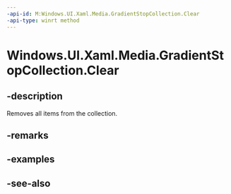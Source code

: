 ```yaml
---
-api-id: M:Windows.UI.Xaml.Media.GradientStopCollection.Clear
-api-type: winrt method
---
```


<!-- Method syntax
public void Clear()
-->

# Windows.UI.Xaml.Media.GradientStopCollection.Clear

## -description
Removes all items from the collection.



## -remarks


## -examples

## -see-also
